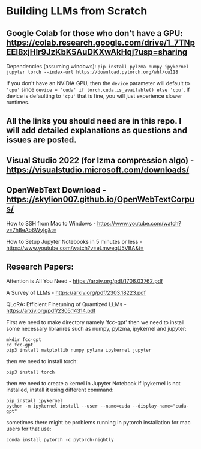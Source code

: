 # Building LLMs from Scratch

## Google Colab for those who don't have a GPU: https://colab.research.google.com/drive/1_7TNpEEl8xjHlr9JzKbK5AuDKXwAkHqj?usp=sharing

Dependencies (assuming windows): `pip install pylzma numpy ipykernel jupyter torch --index-url https://download.pytorch.org/whl/cu118`

If you don't have an NVIDIA GPU, then the `device` parameter will default to `'cpu'` since `device = 'cuda' if torch.cuda.is_available() else 'cpu'`. If device is defaulting to `'cpu'` that is fine, you will just experience slower runtimes.

## All the links you should need are in this repo. I will add detailed explanations as questions and issues are posted.

## Visual Studio 2022 (for lzma compression algo) - https://visualstudio.microsoft.com/downloads/

## OpenWebText Download - https://skylion007.github.io/OpenWebTextCorpus/

How to SSH from Mac to Windows - https://www.youtube.com/watch?v=7hBeAb6WyIg&t=

How to Setup Jupyter Notebooks in 5 minutes or less - https://www.youtube.com/watch?v=eLmweqU5VBA&t=

## Research Papers:
Attention is All You Need - https://arxiv.org/pdf/1706.03762.pdf

A Survey of LLMs - https://arxiv.org/pdf/2303.18223.pdf

QLoRA: Efficient Finetuning of Quantized LLMs - https://arxiv.org/pdf/2305.14314.pdf

First we need to make directory namely 'fcc-gpt' then we need to install some necessary librarires such as numpy, pylzma, ipykernel and jupyter:
```
mkdir fcc-gpt
cd fcc-gpt
pip3 install matplotlib numpy pylzma ipykernel jupyter
```
then we need to install torch:
```
pip3 install torch
```
then we need to create a kernel in Jupyter Notebook if ipykernel is not installed, install it using different command:
```
pip install ipykernel
python -m ipykernel install --user --name=cuda --display-name="cuda-gpt"
```
sometimes there might be problems running in pytorch installation for mac users for that use:
```
conda install pytorch -c pytorch-nightly
```
